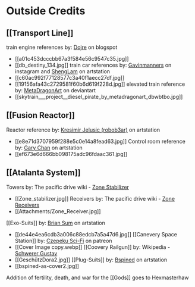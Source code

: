 # Outside Credits
## [[Transport Line]]
train engine references by: [Dojre](https://dorjebellbrook.blogspot.com/) on blogspot
- [[a01c453dcccbb67a3f584e56c9547c35.jpg]]
- [[db_destiny_134.jpg]]
train car references by: [Gavinmanners](https://www.instagram.com/gavinmanners/) on instagram and [ShengLam](https://www.artstation.com/shenglam) on artstation
- [[c60ac992f77128577c3a40f1aecc27df.jpg]]
- [[19156afa43c2729581f60b6d619f228d.jpg]]
elevated train reference by: [MetaDragonArt](https://www.deviantart.com/metadragonart) on deviantart
- [[skytrain___project__diesel_pirate_by_metadragonart_dbwbtbo.jpg]]

## [[Fusion Reactor]]
Reactor reference by: [Kresimir Jelusic (robob3ar)](https://www.artstation.com/kresimirjelusic) on artstation
- [[e8e71d3707959f288e5c0e14a8fead63.jpg]]
Control room reference by: [Gary Chan](https://www.artstation.com/chancarfree) on artstation
- [[ef673e6d666bb098175adc96fdaac361.jpg]]

## [[Atalanta System]]
Towers by: The pacific drive wiki - [Zone Stabilizer](https://pacificdrive.wiki/view/Zone_Stabilizer)
- [[Zone_stabilizer.jpg]]
Receivers by: The pacific drive wiki - [Zone Receivers](https://pacificdrive.wiki/view/Zone_Receiver)
- [[Attachments/Zone_Receiver.jpg]]


[[Exo-Suits]] by: [Brian Sum](https://www.artstation.com/artwork/ko3Bz) on artstation
- [[de44e4ea6cdb3a006c88edcb7a5a47d6.jpg]]
[[Canevery Space Station]] by: [Czepeku Sci-Fi](https://www.patreon.com/czepekuscifi) on patreon
- [[Cover Image copy.webp]]
[[Coovery Railgun]] by: Wikipedia - [Schwerer Gustav](https://en.wikipedia.org/wiki/Schwerer_Gustav#)
- [[GeschützDora2.jpg]]
[[Plug-Suits]] by: [Bspined](https://www.artstation.com/bspined) on artstation
- [[bspined-as-cover2.jpg]]



Addition of fertility, death, and war for the [[Gods]] goes to Hexmasterhaw 